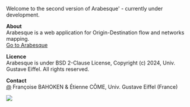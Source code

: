 Welcome to the second version of Arabesque' - currently under development.

**About**  </br>
Arabesque is a web application for Origin-Destination flow and networks mapping. </br>
[Go to Arabesque](https://gflowiz.github.io/dev-arabesque/)

**Licence** </br>
Arabesque is under BSD 2-Clause License, Copyright (c) 2024, Univ. Gustave Eiffel. All rights reserved. 

**Contact** </br>
[@](mailto:francoise.bahoken@univ-eiffel.fr,etienne.come@univ-eiffel.fr) Françoise BAHOKEN & Étienne CÔME, 
Univ. Gustave Eiffel (France)

![](images/logo_UGEarabesque.png)
